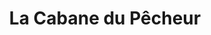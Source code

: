 ---
title: "La Cabane du Pêcheur"
url: /paris/la-cabane-du-pecheur-rue-desaix/
shop: fruits de mer
---